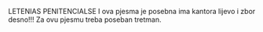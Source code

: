 LETENIAS PENITENCIALSE I
ova pjesma je posebna ima kantora lijevo i zbor desno!!!
Za ovu pjesmu treba poseban tretman.

